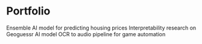 # Portfolio
Ensemble AI model for predicting housing prices
Interpretability research on Geoguessr AI model
OCR to audio pipeline for game automation
